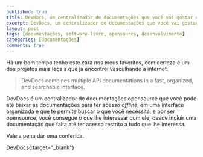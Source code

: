 ```yaml
---
published: true
title: DevDocs, um centralizador de documentações que você vai gostar de conhecer
excerpt: DevDocs, um centralizador de documentações que você vai gostar de conhecer
layout: post
tags: [documentações, software-livre, opensource, desenvolvimento]
categories: [documentações]
comments: true
---
```

Há um bom tempo tenho este cara nos meus favoritos, com certeza é um dos projetos mais legais que já encontrei vasculhando a internet.

> DevDocs combines multiple API documentations in a fast, organized, and searchable interface.

DevDocs é um centralizador de documentações opensource que você pode até baixar as documentações para ter acesso _offline_, em uma interface organizada e que te permite buscar o que você necessita, e por ser opensource, você consegue o que lhe interessar com ele, desde incluir uma documentação que falta até ter acesso restrito a tudo que lhe interessa.

Vale a pena dar uma conferida.

[DevDocs](http://devdocs.io/){:target="_blank"}
